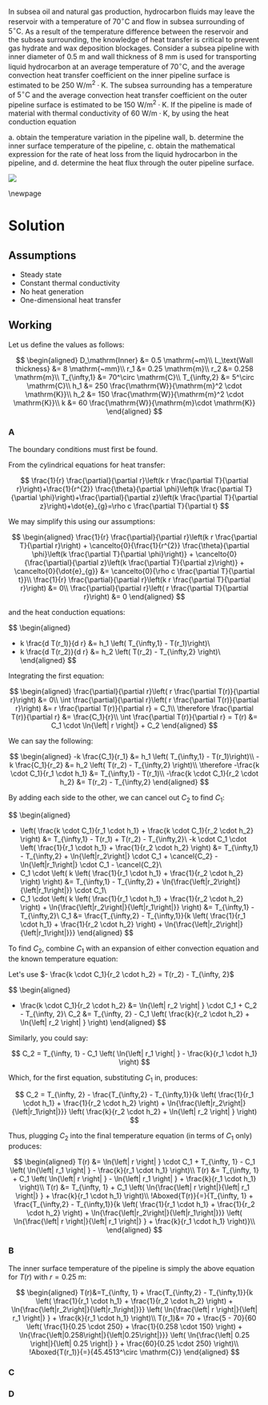 In subsea oil and natural gas production, hydrocarbon fluids may leave the reservoir with a temperature of $70^{\circ} \mathrm{C}$ and flow in subsea surrounding of $5^{\circ} \mathrm{C}$. As a result of the temperature difference between the reservoir and the subsea surrounding, the knowledge of heat transfer is critical to prevent gas hydrate and wax deposition blockages. Consider a subsea pipeline with inner diameter of $0.5 \mathrm{~m}$ and wall thickness of $8 \mathrm{~mm}$ is used for transporting liquid hydrocarbon at an average temperature of $70^{\circ} \mathrm{C}$, and the average convection heat transfer coefficient on the inner pipeline surface is estimated to be $250 \mathrm{~W} / \mathrm{m}^{2} \cdot \mathrm{K}$. The subsea surrounding has a temperature of $5^{\circ} \mathrm{C}$ and the average convection heat transfer coefficient on the outer pipeline surface is estimated to be $150 \mathrm{~W} / \mathrm{m}^{2} \cdot \mathrm{K}$. If the pipeline is made of material with thermal conductivity of $60 \mathrm{~W} / \mathrm{m} \cdot \mathrm{K}$, by using the heat conduction equation

a. obtain the temperature variation in the pipeline wall,
b. determine the inner surface temperature of the pipeline,
c. obtain the mathematical expression for the rate of heat loss from the liquid hydrocarbon in the pipeline, and
d. determine the heat flux through the outer pipeline surface.

![](!imgdir/2286b4e9029f567e896174cb1414851f97b69590.png)

\newpage

# Solution

## Assumptions

* Steady state
* Constant thermal conductivity
* No heat generation
* One-dimensional heat transfer

## Working

Let us define the values as follows:

$$
\begin{aligned}
    D_\mathrm{Inner} &= 0.5 \mathrm{~m}\\
    L_\text{Wall thickness} &= 8 \mathrm{~mm}\\
    r_1 &= 0.25 \mathrm{m}\\
    r_2 &= 0.258 \mathrm{m}\\
    T_{\infty,1} &= 70^\circ \mathrm{C}\\
    T_{\infty,2} &= 5^\circ \mathrm{C}\\
    h_1 &= 250 \frac{\mathrm{W}}{\mathrm{m}^2 \cdot \mathrm{K}}\\
    h_2 &= 150 \frac{\mathrm{W}}{\mathrm{m}^2 \cdot \mathrm{K}}\\
    k &= 60 \frac{\mathrm{W}}{\mathrm{m}\cdot \mathrm{K}}
\end{aligned}
$$

### A

The boundary conditions must first be found.

From the cylindrical equations for heat transfer:

$$
\frac{1}{r} \frac{\partial}{\partial r}\left(k r \frac{\partial T}{\partial r}\right)+\frac{1}{r^{2}} \frac{\theta}{\partial \phi}\left(k \frac{\partial T}{\partial \phi}\right)+\frac{\partial}{\partial z}\left(k \frac{\partial T}{\partial z}\right)+\dot{e}_{g}=\rho c \frac{\partial T}{\partial t}
$$

We may simplify this using our assumptions:

$$
\begin{aligned}
\frac{1}{r} \frac{\partial}{\partial r}\left(k r \frac{\partial T}{\partial r}\right)
+
\cancelto{0}{\frac{1}{r^{2}} \frac{\theta}{\partial \phi}\left(k \frac{\partial T}{\partial \phi}\right)}
+
\cancelto{0}{\frac{\partial}{\partial z}\left(k \frac{\partial T}{\partial z}\right)}
+
\cancelto{0}{\dot{e}_{g}}
&=
\cancelto{0}{\rho c \frac{\partial T}{\partial t}}\\
\frac{1}{r} \frac{\partial}{\partial r}\left(k r \frac{\partial T}{\partial r}\right) &= 0\\
\frac{\partial}{\partial r}\left( r \frac{\partial T}{\partial r}\right) &= 0
\end{aligned}
$$

and the heat conduction equations:

$$
\begin{aligned}
- k \frac{d T(r_1)}{d r} &= h_1 \left( T_{\infty,1} - T(r_1)\right)\\
- k \frac{d T(r_2)}{d r} &= h_2 \left( T(r_2) - T_{\infty,2} \right)\\
\end{aligned}
$$

Integrating the first equation:

$$
\begin{aligned}
\frac{\partial}{\partial r}\left( r \frac{\partial T(r)}{\partial r}\right) &= 0\\
\int \frac{\partial}{\partial r}\left( r \frac{\partial T(r)}{\partial r}\right) &=  r \frac{\partial T(r)}{\partial r} = C_1\\
\therefore \frac{\partial T(r)}{\partial r} &= \frac{C_1}{r}\\
\int \frac{\partial T(r)}{\partial r} = T(r) &= C_1 \cdot \ln{\left| r \right|} + C_2
\end{aligned}
$$

We can say the following:

$$
\begin{aligned}
-k \frac{C_1}{r_1} &= h_1 \left( T_{\infty,1} - T(r_1)\right)\\
-k \frac{C_1}{r_2} &= h_2 \left( T(r_2) - T_{\infty,2} \right)\\
\therefore -\frac{k \cdot C_1}{r_1 \cdot h_1} &= T_{\infty,1} - T(r_1)\\
-\frac{k \cdot C_1}{r_2 \cdot h_2} &= T(r_2) - T_{\infty,2}
\end{aligned}
$$

By adding each side to the other, we can cancel out $C_2$ to find $C_1$:

$$
\begin{aligned}
- \left( \frac{k \cdot C_1}{r_1 \cdot h_1} + \frac{k \cdot C_1}{r_2 \cdot h_2} \right)
&=
T_{\infty,1} - T(r_1) + T(r_2) - T_{\infty,2}\\
-k \cdot C_1 \cdot \left( \frac{1}{r_1 \cdot h_1} + \frac{1}{r_2 \cdot h_2} \right)
&=
T_{\infty,1} - T_{\infty,2} + \ln{\left|r_2\right|} \cdot C_1 + \cancel{C_2} - \ln{\left|r_1\right|} \cdot C_1 - \cancel{C_2}\\
- C_1 \cdot \left( k \left( \frac{1}{r_1 \cdot h_1} + \frac{1}{r_2 \cdot h_2} \right) \right)
&=
T_{\infty,1} - T_{\infty,2} + \ln{\frac{\left|r_2\right|}{\left|r_1\right|}} \cdot C_1\\
- C_1 \cdot \left( k \left( \frac{1}{r_1 \cdot h_1} + \frac{1}{r_2 \cdot h_2} \right) + \ln{\frac{\left|r_2\right|}{\left|r_1\right|}} \right)
&=
T_{\infty,1} - T_{\infty,2}\\
C_1
&=
\frac{T_{\infty,2} - T_{\infty,1}}{k \left( \frac{1}{r_1 \cdot h_1} + \frac{1}{r_2 \cdot h_2} \right) + \ln{\frac{\left|r_2\right|}{\left|r_1\right|}}}
\end{aligned}
$$

To find $C_2$, combine $C_1$ with an expansion of either convection equation and the known temperature equation:

Let's use $- \frac{k \cdot C_1}{r_2 \cdot h_2} = T(r_2) - T_{\infty, 2}$

$$
\begin{aligned}
- \frac{k \cdot C_1}{r_2 \cdot h_2} &= \ln{\left| r_2 \right| } \cdot C_1 + C_2 - T_{\infty, 2}\\
C_2 &= T_{\infty, 2} - C_1 \left( \frac{k}{r_2 \cdot h_2} + \ln{\left| r_2 \right| } \right)
\end{aligned}
$$

Similarly, you could say:

$$
C_2 = T_{\infty, 1} - C_1 \left( \ln{\left| r_1 \right| } - \frac{k}{r_1 \cdot h_1} \right)
$$

Which, for the first equation, substituting $C_1$ in, produces:

$$
C_2 = T_{\infty, 2} - \frac{T_{\infty,2} - T_{\infty,1}}{k \left( \frac{1}{r_1 \cdot h_1} + \frac{1}{r_2 \cdot h_2} \right) + \ln{\frac{\left|r_2\right|}{\left|r_1\right|}}} \left( \frac{k}{r_2 \cdot h_2} + \ln{\left| r_2 \right| } \right)
$$

Thus, plugging $C_2$ into the final temperature equation (in terms of $C_1$ only) produces:

$$
\begin{aligned}
T(r) &= \ln{\left| r \right| } \cdot C_1 + T_{\infty, 1} - C_1 \left( \ln{\left| r_1 \right| } - \frac{k}{r_1 \cdot h_1} \right)\\
T(r) &= T_{\infty, 1} + C_1 \left( \ln{\left| r \right| } - \ln{\left| r_1 \right| } + \frac{k}{r_1 \cdot h_1} \right)\\
T(r) &= T_{\infty, 1} + C_1 \left( \ln{\frac{\left| r \right|}{\left| r_1 \right|} } + \frac{k}{r_1 \cdot h_1} \right)\\
!Aboxed{T(r)}{=}{T_{\infty, 1} + \frac{T_{\infty,2} - T_{\infty,1}}{k \left( \frac{1}{r_1 \cdot h_1} + \frac{1}{r_2 \cdot h_2} \right) + \ln{\frac{\left|r_2\right|}{\left|r_1\right|}}} \left( \ln{\frac{\left| r \right|}{\left| r_1 \right|} } + \frac{k}{r_1 \cdot h_1} \right)}\\
\end{aligned}
$$

### B

The inner surface temperature of the pipeline is simply the above equation for $T(r)$ with $r=0.25\mathrm{~m}$:

$$
\begin{aligned}
T(r)&=T_{\infty, 1} + \frac{T_{\infty,2} - T_{\infty,1}}{k \left( \frac{1}{r_1 \cdot h_1} + \frac{1}{r_2 \cdot h_2} \right) + \ln{\frac{\left|r_2\right|}{\left|r_1\right|}}} \left( \ln{\frac{\left| r \right|}{\left| r_1 \right|} } + \frac{k}{r_1 \cdot h_1} \right)\\
T(r_1)&= 70 + \frac{5 - 70}{60 \left( \frac{1}{0.25 \cdot 250} + \frac{1}{0.258 \cdot 150} \right) + \ln{\frac{\left|0.258\right|}{\left|0.25\right|}}} \left( \ln{\frac{\left| 0.25 \right|}{\left| 0.25 \right|} } + \frac{60}{0.25 \cdot 250} \right)\\
!Aboxed{T(r_1)}{=}{45.4513^\circ \mathrm{C}}
\end{aligned}
$$

### C



### D

